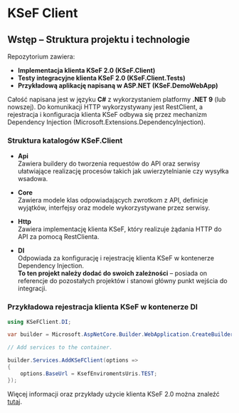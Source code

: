 # **KSeF Client**


## Wstęp – Struktura projektu i technologie

Repozytorium zawiera:

- **Implementacja klienta KSeF 2.0 (KSeF.Client)**
- **Testy integracyjne klienta KSeF 2.0 (KSeF.Client.Tests)**
- **Przykładową aplikację napisaną w ASP.NET (KSeF.DemoWebApp)**

Całość napisana jest w języku **C#** z wykorzystaniem platformy **.NET 9** (lub nowszej). Do komunikacji HTTP wykorzystywany jest RestClient, a rejestracja i konfiguracja klienta KSeF odbywa się przez mechanizm Dependency Injection (Microsoft.Extensions.DependencyInjection).

### Struktura katalogów KSeF.Client


- **Api**  
  Zawiera buildery do tworzenia requestów do API oraz serwisy ułatwiające realizację procesów takich jak uwierzytelnianie czy wysyłka wsadowa.

- **Core**  
  Zawiera modele klas odpowiadających zwrotkom z API, definicje wyjątków, interfejsy oraz modele wykorzystywane przez serwisy.

- **Http**  
  Zawiera implementację klienta KSeF, który realizuje żądania HTTP do API za pomocą RestClienta.

- **DI**  
  Odpowiada za konfigurację i rejestrację klienta KSeF w kontenerze Dependency Injection.  
  **To ten projekt należy dodać do swoich zależności** – posiada on referencje do pozostałych projektów i stanowi główny punkt wejścia do integracji.


### Przykładowa rejestracja klienta KSeF w kontenerze DI 

```csharp
using KSeFClient.DI;

var builder = Microsoft.AspNetCore.Builder.WebApplication.CreateBuilder(args);

// Add services to the container.

builder.Services.AddKSeFClient(options =>
{
    options.BaseUrl = KsefEnviromentsUris.TEST;
});
```

Więcej informacji oraz przykłady użycie klienta KSeF 2.0 można znaleźć [tutaj](https://github.com/CIRFMF/ksef-docs).